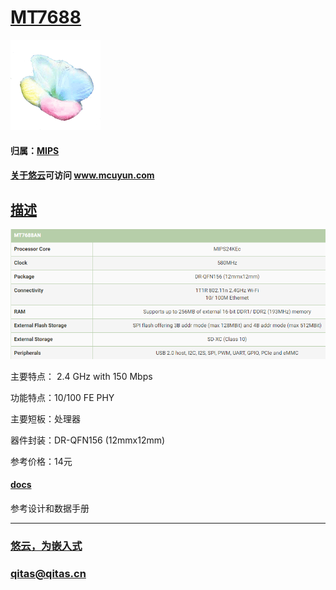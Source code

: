 ﻿# [MT7688](https://github.com/mcuyun/MT7688) 

[![sites](mcuyun/mcuyun.png)](http://www.mcuyun.com)

#### 归属：[MIPS](https://github.com/mcuyun/MIPS)
#### [关于悠云](https://github.com/mcuyun)可访问 www.mcuyun.com

## [描述](https://github.com/mcuyun/MT7688/wiki) 

[![sites](docs/MT7688.png)](http://www.mcuyun.com)

主要特点： 2.4 GHz with 150 Mbps

功能特点：10/100 FE PHY

主要短板：处理器

器件封装：DR-QFN156 (12mmx12mm)

参考价格：14元

#### [docs](docs/)

参考设计和数据手册


---

###  [悠云，为嵌入式](http://www.mcuyun.com)   
###  qitas@qitas.cn


